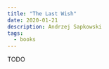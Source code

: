 ```yaml
---
title: "The Last Wish"
date: 2020-01-21
description: Andrzej Sapkowski
tags:
  - books
---
```


TODO
